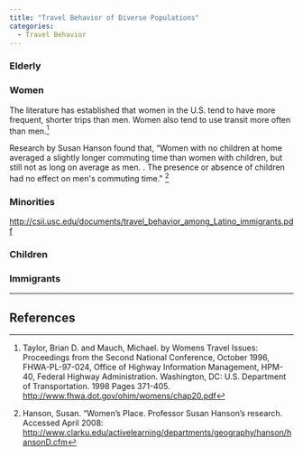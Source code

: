 ```yaml
---
title: "Travel Behavior of Diverse Populations"
categories:
  - Travel Behavior
---
```


### Elderly

### Women

The literature has established that women in the U.S. tend to have more frequent, shorter trips than men. Women also tend to use transit more often than men.[^1]

Research by Susan Hanson found that, “Women with no children at home averaged a slightly longer commuting time than women with children, but still not as long on average as men. . The presence or absence of children had no effect on men's commuting time." [^2]

### Minorities

<http://csii.usc.edu/documents/travel_behavior_among_Latino_immigrants.pdf>

### Children

### Immigrants

------------------------------------------------------------------------

## References

[^1]: Taylor, Brian D. and Mauch, Michael. by Womens Travel Issues: Proceedings from the Second National Conference, October 1996, FHWA-PL-97-024, Office of Highway Information Management, HPM-40, Federal Highway Administration. Washington, DC: U.S. Department of Transportation. 1998 Pages 371-405. <http://www.fhwa.dot.gov/ohim/womens/chap20.pdf>

[^2]: Hanson, Susan. “Women’s Place. Professor Susan Hanson’s research. Accessed April 2008: <http://www.clarku.edu/activelearning/departments/geography/hanson/hansonD.cfm>
